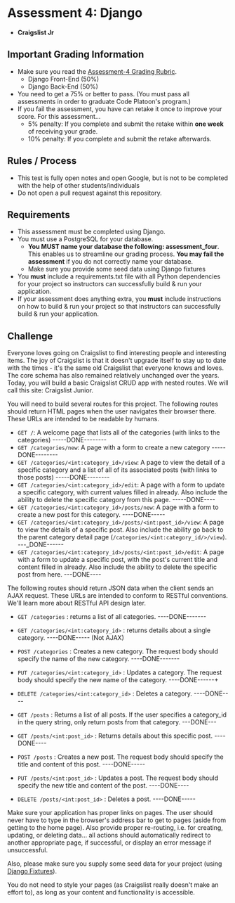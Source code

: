 # Assessment 4: Django
- **Craigslist Jr**

## Important Grading Information
- Make sure you read the [Assessment-4 Grading Rubric](https://docs.google.com/spreadsheets/d/11bCD5tstmbPhq8eqQD6NswuFOhiBLEBZv56ujREpPtQ/edit?usp=sharing).
  - Django Front-End (50%)
  - Django Back-End (50%)
- You need to get a 75% or better to pass. (You must pass all assessments in order to graduate Code Platoon's program.)
- If you fail the assessment, you have can retake it once to improve your score. For this assessment... 
  - 5% penalty: If you complete and submit the retake within **one week** of receiving your grade. 
  - 10% penalty: If you complete and submit the retake afterwards.

## Rules / Process
- This test is fully open notes and open Google, but is not to be completed with the help of other students/individuals
- Do not open a pull request against this repository.

## Requirements
- This assessment must be completed using Django. 
- You must use a PostgreSQL for your database.
  - **You MUST name your database the following: assessment_four**. This enables us to streamline our grading process. **You may fail the assessment** if you do not correctly name your database.
  - Make sure you provide some seed data using Django fixtures 
- You **must** include a requirements.txt file with all Python dependencies for your project so instructors can successfully build & run your application.
- If your assessment does anything extra, you **must** include instructions on how to build & run your project so that instructors can successfully build & run your application.

## Challenge
Everyone loves going on Craigslist to find interesting people and interesting items. 
The joy of Craigslist is that it doesn't upgrade itself to stay up to date with the times - it's the same old Craigslist that everyone knows and loves. 
The core schema has also remained relatively unchanged over the years. 
Today, you will build a basic Craigslist CRUD app with nested routes. We will call this site: Craigslist Junior.

You will need to build several routes for this project. 
The following routes should return HTML pages when the user navigates their browser there. 
These URLs are intended to be readable by humans.
- `GET /`: A welcome page that lists all of the categories (with links to the categories) -----DONE--------
- `GET /categories/new`: A page with a form to create a new category -----DONE--------
- `GET /categories/<int:category_id>/view`: A page to view the detail of a specific category and a list of all of its associated posts (with links to those posts) -----DONE--------
- `GET /categories/<int:category_id>/edit`: A page with a form to update a specific category, with current values filled in already. Also include the ability to delete the specific category from this page. -----DONE----
- `GET /categories/<int:category_id>/posts/new`: A page with a form to create a new post for this category. ----DONE-----
- `GET /categories/<int:category_id>/posts/<int:post_id>/view`: A page to view the details of a specific post. Also include the ability go back to the parent category detail page (`/categories/<int:category_id/>/view`). ---_DONE------
- `GET /categories/<int:category_id>/posts/<int:post_id>/edit`: A page with a form to update a specific post, with the post's current title and content filled in already. Also include the ability to delete the specific post from here. ---DONE----

The following routes should return JSON data when the client sends an AJAX request.
These URLs are intended to conform to RESTful conventions. We'll learn more about RESTful API design later. 
- `GET /categories` : returns a list of all categories. ----DONE------- 
- `GET /categories/<int:category_id>` : returns details about a single category. ----DONE----- (Not AJAX)
- `POST /categories` : Creates a new category. The request body should specify the name of the new category. ----DONE-------
- `PUT /categories/<int:category_id>` : Updates a category. The request body should specify the new name of the category. ----DONE------+

- `DELETE /categories/<int:category_id>` : Deletes a category. ----DONE----

- `GET /posts` : Returns a list of all posts. If the user specifies a category_id in the query string, only return posts from that category. ---DONE--- 
- `GET /posts/<int:post_id>` : Returns details about this specific post. ----DONE---- 
- `POST /posts` : Creates a new post. The request body should specify the title and content of this post. ----DONE-----
- `PUT /posts/<int:post_id>` : Updates a post. The request body should specify the new title and content of the post. ----DONE----
- `DELETE /posts/<int:post_id>` : Deletes a post. ----DONE-----



Make sure your application has proper links on pages. The user should never have to type in the browser's address bar to get to pages (aside from getting to the home page). Also provide proper re-routing, i.e. for creating, updating, or deleting data... all actions should automatically redirect to another appropriate page, if successful, or display an error message if unsuccessful.

Also, please make sure you supply some seed data for your project (using [Django Fixtures](https://docs.djangoproject.com/en/4.0/howto/initial-data/)).

You do not need to style your pages (as Craigslist really doesn't make an effort to), as long as your content and functionality is accessible.
